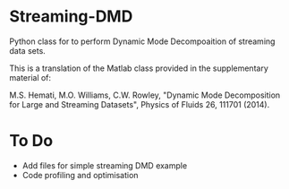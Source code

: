 # Streaming-DMD
Python class for to perform Dynamic Mode Decompoaition of streaming data sets.

This is a translation of the Matlab class provided in the supplementary material of:

M.S. Hemati, M.O. Williams, C.W. Rowley, "Dynamic Mode Decomposition for Large and Streaming Datasets", 
Physics of Fluids 26, 111701 (2014).

# To Do

* Add files for simple streaming DMD example
* Code profiling and optimisation




